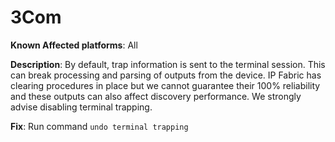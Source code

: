 # 3Com

**Known Affected platforms**: All

**Description**: By default, trap information is sent to the terminal
session. This can break processing and parsing of outputs from the
device. IP Fabric has clearing procedures in place but we cannot
guarantee their 100% reliability and these outputs can also affect
discovery performance. We strongly advise disabling terminal trapping.  

**Fix**: Run command `undo terminal trapping`
